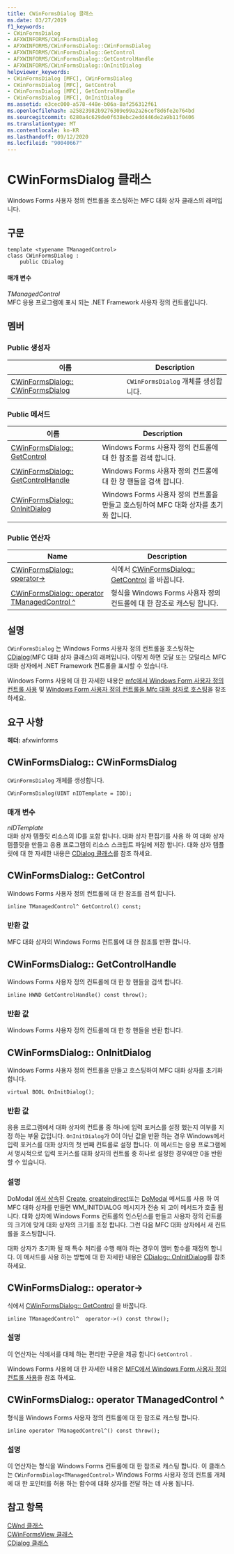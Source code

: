 ```yaml
---
title: CWinFormsDialog 클래스
ms.date: 03/27/2019
f1_keywords:
- CWinFormsDialog
- AFXWINFORMS/CWinFormsDialog
- AFXWINFORMS/CWinFormsDialog::CWinFormsDialog
- AFXWINFORMS/CWinFormsDialog::GetControl
- AFXWINFORMS/CWinFormsDialog::GetControlHandle
- AFXWINFORMS/CWinFormsDialog::OnInitDialog
helpviewer_keywords:
- CWinFormsDialog [MFC], CWinFormsDialog
- CWinFormsDialog [MFC], GetControl
- CWinFormsDialog [MFC], GetControlHandle
- CWinFormsDialog [MFC], OnInitDialog
ms.assetid: e3cec000-a578-448e-b06a-8af256312f61
ms.openlocfilehash: a25823982b9276309e99a2a26cef8d6fe2e764bd
ms.sourcegitcommit: 6280a4c629de0f638ebc2edd446de2a9b11f0406
ms.translationtype: MT
ms.contentlocale: ko-KR
ms.lasthandoff: 09/12/2020
ms.locfileid: "90040667"
---
```

# <a name="cwinformsdialog-class"></a>CWinFormsDialog 클래스

Windows Forms 사용자 정의 컨트롤을 호스팅하는 MFC 대화 상자 클래스의 래퍼입니다.

## <a name="syntax"></a>구문

```
template <typename TManagedControl>
class CWinFormsDialog :
    public CDialog
```

#### <a name="parameters"></a>매개 변수

*TManagedControl*<br/>
MFC 응용 프로그램에 표시 되는 .NET Framework 사용자 정의 컨트롤입니다.

## <a name="members"></a>멤버

### <a name="public-constructors"></a>Public 생성자

|이름|Description|
|----------|-----------------|
|[CWinFormsDialog:: CWinFormsDialog](#cwinformsdialog)|`CWinFormsDialog` 개체를 생성합니다.|

### <a name="public-methods"></a>Public 메서드

|이름|Description|
|----------|-----------------|
|[CWinFormsDialog:: GetControl](#getcontrol)|Windows Forms 사용자 정의 컨트롤에 대 한 참조를 검색 합니다.|
|[CWinFormsDialog:: GetControlHandle](#getcontrolhandle)|Windows Forms 사용자 정의 컨트롤에 대 한 창 핸들을 검색 합니다.|
|[CWinFormsDialog:: OnInitDialog](#oninitdialog)|Windows Forms 사용자 정의 컨트롤을 만들고 호스팅하여 MFC 대화 상자를 초기화 합니다.|

### <a name="public-operators"></a>Public 연산자

|Name|Description|
|----------|-|
|[CWinFormsDialog:: operator-&gt;](#operator_-_gt)|식에서 [CWinFormsDialog:: GetControl](#getcontrol) 을 바꿉니다.|
|[CWinFormsDialog:: operator TManagedControl ^](#operator-tmanagedcontrol-hat)|형식을 Windows Forms 사용자 정의 컨트롤에 대 한 참조로 캐스팅 합니다.|

## <a name="remarks"></a>설명

`CWinFormsDialog` 는 Windows Forms 사용자 정의 컨트롤을 호스팅하는 [CDialog](../../mfc/reference/cdialog-class.md)(MFC 대화 상자 클래스)의 래퍼입니다. 이렇게 하면 모달 또는 모덜리스 MFC 대화 상자에서 .NET Framework 컨트롤을 표시할 수 있습니다.

Windows Forms 사용에 대 한 자세한 내용은 [mfc에서 Windows Form 사용자 정의 컨트롤 사용](../../dotnet/using-a-windows-form-user-control-in-mfc.md) 및 [Windows Form 사용자 정의 컨트롤을 Mfc 대화 상자로 호스팅](../../dotnet/hosting-a-windows-form-user-control-as-an-mfc-dialog-box.md)을 참조 하세요.

## <a name="requirements"></a>요구 사항

**헤더:** afxwinforms

## <a name="cwinformsdialogcwinformsdialog"></a><a name="cwinformsdialog"></a> CWinFormsDialog:: CWinFormsDialog

`CWinFormsDialog` 개체를 생성합니다.

```
CWinFormsDialog(UINT nIDTemplate = IDD);
```

### <a name="parameters"></a>매개 변수

*nIDTemplate*<br/>
대화 상자 템플릿 리소스의 ID를 포함 합니다. 대화 상자 편집기를 사용 하 여 대화 상자 템플릿을 만들고 응용 프로그램의 리소스 스크립트 파일에 저장 합니다. 대화 상자 템플릿에 대 한 자세한 내용은 [CDialog 클래스](../../mfc/reference/cdialog-class.md)를 참조 하세요.

## <a name="cwinformsdialoggetcontrol"></a><a name="getcontrol"></a> CWinFormsDialog:: GetControl

Windows Forms 사용자 정의 컨트롤에 대 한 참조를 검색 합니다.

```
inline TManagedControl^ GetControl() const;
```

### <a name="return-value"></a>반환 값

MFC 대화 상자의 Windows Forms 컨트롤에 대 한 참조를 반환 합니다.

## <a name="cwinformsdialoggetcontrolhandle"></a><a name="getcontrolhandle"></a> CWinFormsDialog:: GetControlHandle

Windows Forms 사용자 정의 컨트롤에 대 한 창 핸들을 검색 합니다.

```
inline HWND GetControlHandle() const throw();
```

### <a name="return-value"></a>반환 값

Windows Forms 사용자 정의 컨트롤에 대 한 창 핸들을 반환 합니다.

## <a name="cwinformsdialogoninitdialog"></a><a name="oninitdialog"></a> CWinFormsDialog:: OnInitDialog

Windows Forms 사용자 정의 컨트롤을 만들고 호스팅하여 MFC 대화 상자를 초기화 합니다.

```
virtual BOOL OnInitDialog();
```

### <a name="return-value"></a>반환 값

응용 프로그램에서 대화 상자의 컨트롤 중 하나에 입력 포커스를 설정 했는지 여부를 지정 하는 부울 값입니다. `OnInitDialog`가 0이 아닌 값을 반환 하는 경우 Windows에서 입력 포커스를 대화 상자의 첫 번째 컨트롤로 설정 합니다. 이 메서드는 응용 프로그램에서 명시적으로 입력 포커스를 대화 상자의 컨트롤 중 하나로 설정한 경우에만 0을 반환할 수 있습니다.

### <a name="remarks"></a>설명

DoModal [에서 상속](../../mfc/reference/cdialog-class.md)된 [Create](../../mfc/reference/cdialog-class.md#create), [createindirect](../../mfc/reference/cdialog-class.md#createindirect)또는 [DoModal](../../mfc/reference/cdialog-class.md#domodal) 메서드를 사용 하 여 MFC 대화 상자를 만들면 WM_INITDIALOG 메시지가 전송 되 고이 메서드가 호출 됩니다. 대화 상자에 Windows Forms 컨트롤의 인스턴스를 만들고 사용자 정의 컨트롤의 크기에 맞게 대화 상자의 크기를 조정 합니다. 그런 다음 MFC 대화 상자에서 새 컨트롤을 호스팅합니다.

대화 상자가 초기화 될 때 특수 처리를 수행 해야 하는 경우이 멤버 함수를 재정의 합니다. 이 메서드를 사용 하는 방법에 대 한 자세한 내용은 [CDialog:: OnInitDialog](../../mfc/reference/cdialog-class.md#oninitdialog)를 참조 하세요.

## <a name="cwinformsdialogoperator--gt"></a><a name="operator_-_gt"></a> CWinFormsDialog:: operator-&gt;

식에서 [CWinFormsDialog:: GetControl](#getcontrol) 을 바꿉니다.

```
inline TManagedControl^  operator->() const throw();
```

### <a name="remarks"></a>설명

이 연산자는 식에서를 대체 하는 편리한 구문을 제공 합니다 `GetControl` .

Windows Forms 사용에 대 한 자세한 내용은 [MFC에서 Windows Form 사용자 정의 컨트롤 사용](../../dotnet/using-a-windows-form-user-control-in-mfc.md)을 참조 하세요.

## <a name="cwinformsdialogoperator-tmanagedcontrol"></a><a name="operator-tmanagedcontrol-hat"></a> CWinFormsDialog:: operator TManagedControl ^

형식을 Windows Forms 사용자 정의 컨트롤에 대 한 참조로 캐스팅 합니다.

```
inline operator TManagedControl^() const throw();
```

### <a name="remarks"></a>설명

이 연산자는 형식을 Windows Forms 컨트롤에 대 한 참조로 캐스팅 합니다. 이 클래스는 `CWinFormsDialog<TManagedControl>` Windows Forms 사용자 정의 컨트롤 개체에 대 한 포인터를 허용 하는 함수에 대화 상자를 전달 하는 데 사용 됩니다.

## <a name="see-also"></a>참고 항목

[CWnd 클래스](../../mfc/reference/cwnd-class.md)<br/>
[CWinFormsView 클래스](../../mfc/reference/cwinformsview-class.md)<br/>
[CDialog 클래스](../../mfc/reference/cdialog-class.md)
